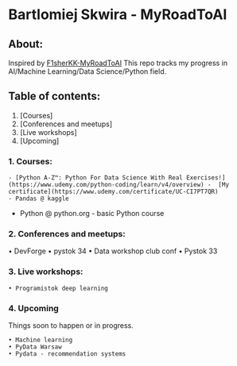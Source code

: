 # Bartlomiej Skwira - MyRoadToAI

## About:
Inspired by [F1sherKK-MyRoadToAI](https://github.com/FisherKK/F1sherKK-MyRoadToAI)
This repo tracks my progress in AI/Machine Learning/Data Science/Python field.

## Table of contents:

1. [Courses]
2. [Conferences and meetups]
3. [Live workshops]
4. [Upcoming]


### 1. Courses:
	- [Python A-Z™: Python For Data Science With Real Exercises!](https://www.udemy.com/python-coding/learn/v4/overview) -  [My certificate](https://www.udemy.com/certificate/UC-CI7PT7QR)
	- Pandas @ kaggle
- Python @ python.org - basic Python course

### 2. Conferences and meetups:

• DevForge
	• pystok 34
	• Data workshop club conf
	• Pystok 33

### 3. Live workshops:
	• Programistok deep learning

### 4. Upcoming
Things soon to happen or in progress.

	• Machine learning
	• PyData Warsaw
	• Pydata - recommendation systems
